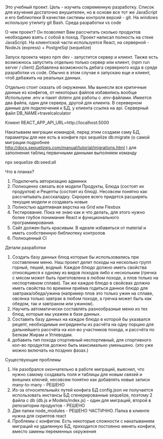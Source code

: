 Это учебный проект. Цель - изучить современную разработку. 
Список для изучения достаточно внушителен, но в основе все тот же JavaScript и его библиотеки
В качестве системы контроля версий - git. На windows использую утилиту git Bash. Среда разработки vs code

О чем проект? 
Он позволяет Вам рассчитать сколько продуктов необходимо взять с собой в поход.
Проект написал полность на стеке JavaScript. На клиентской части используется React, на серверной - NodeJs
(express) + PostgreSql (sequelize)

Запуск проекта через npm dev - запустится сервер и клиент. Также есть возможнось запустить отдельно только сервер или клиент, (npm run server / client)
Добавлена возможность дебага серверного кода в среде разработки vs code. Обычно в 
этом случае я запускаю еще и клиент, чтоб дебажить на реальных данных.

Отдельно стоит сказать об окружении.
Мы вынесли все критичные данные из конфигов, от некоторых файлов избавились вообще
Используем .env и пакет dotenv для работы с .env-файлами.
Имеется два файла, один для сервера, другой для клиента. В сереверном данные для подключения к БД, у клиента ссылка на api.
Серверный файл
DB_NAME=travelcalculator

Клиент
REACT_APP_API_URL=http://localhost:5000

Накатываем миграции командой, перед этим создаем саму БД, параметры для нее есть в конфиге 
npx sequelize db:migrate 
(о самой миграции подробнее http://docs.sequelizejs.com/manual/tutorial/migrations.html )
для заполнения таблиц первичными данными выполняем команду 

npx sequelize db:seed:all

Что в планах?
1) Подключить авторизацию админки
2) Полноценно связать все модели Продукты, Блюда (состоят их продуктов) и Рецепты (состоят из блюд). Несовсем понятно как рассчитывать расскаладку.
Скрорее всего придется расширять текущие модели и создавать новые
3) Полностью адаптивная верстка на Grid или Flexbox
4) Тестирование. Пока не знаю как и что делать, для этого нужно более глубое понимание React и функционального программирования. 
5) Сайт должен быть красивым. В идеале избавиться от material и иметь сообственную библиотеку контролов
6) Полноценный CI

Детали разработки
1) Создать базу данных блюд которые бы использовались при составлении меню. Наш проект делит походы на несколько групп горный, пеший, водный. Каждое блюдо должно иметь свойства относящиеся к одному из видов походов либо к нескольким (гречка с мясом может быть приготовлена в любом походе, а плов только на неспортивном сплаве). Так же каждое блюдо в свойсвах должно иметь свойства по времени приёма годиться данное блюдо для завтрака/обеда/ужина (например плов это только ужин на сплаве, овсянка только завтрак в любом походе, а гречка может быть как обедом, так и завтраком или ужином). 
2) Научить автоматически составлять разнообразные меню из тех блюд, которые мы укажем в базе данных.
3) Составить базу данных на каждое блюдо в которой бы указвался рецепт, необходимые ингридиенты из расчёта на одну порцию для дальнейшего рассчёта на кол-во участников похода, и рассчёта по Белкам Жирам и Углеводам.
4) добавить тип похода спортивный неспортивный, для спортивного кол-во продуктов должно быть максимально уменьшено. (это уже можно включать на поздних фазах.)

Существующие проблемы
1) Не разобрался окончательно в работе миграций, выяснил, что нужно самому создавать поля и таблицы для новым связей и внешних ключей, несовсем понятно как добавлять новые записи many-to-many - РЕШЕНО
2) Из-за относительныйх путей конфига БД config.json не получается использовать инстансы БД сгенерированные sequelize, поэтому 2 файла с db (db.js и Models/index.js) - один для миграций, второй в репозитории продуктов - РЕШЕНО
3) Две папки node_modules - РЕШЕНО ЧАСТИЧНО. Папка в клиенте нужна для скриптов react
4) Проблемы с конфигом. Есть некоторые сложности с накатыванием миграций на удаленную БД, приходится постоянно менять конфиги, вместо замены переменных окружения

